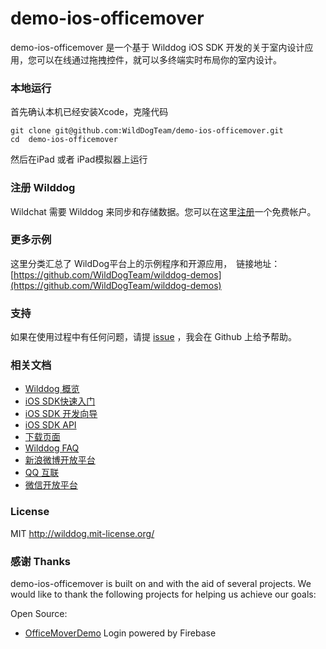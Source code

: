 # demo-ios-officemover
demo-ios-officemover 是一个基于 Wilddog iOS SDK 开发的关于室内设计应用，您可以在线通过拖拽控件，就可以多终端实时布局你的室内设计。



### 本地运行

首先确认本机已经安装Xcode，克隆代码
```
git clone git@github.com:WildDogTeam/demo-ios-officemover.git
cd  demo-ios-officemover
```
然后在iPad 或者 iPad模拟器上运行

### 注册 Wilddog

Wildchat 需要 Wilddog 来同步和存储数据。您可以在这里[注册](https://www.wilddog.com/my-account/signup)一个免费帐户。

### 更多示例

这里分类汇总了 WildDog平台上的示例程序和开源应用，　链接地址：[https://github.com/WildDogTeam/wilddog-demos](https://github.com/WildDogTeam/wilddog-demos)

### 支持
如果在使用过程中有任何问题，请提 [issue](https://github.com/WildDogTeam/demo-ios-officemover/issues) ，我会在 Github 上给予帮助。

### 相关文档

* [Wilddog 概览](https://z.wilddog.com/overview/guide)
* [iOS SDK快速入门](https://z.wilddog.com/ios/quickstart)
* [iOS SDK 开发向导](https://z.wilddog.com/ios/guide/1)
* [iOS SDK API](https://z.wilddog.com/ios/api)
* [下载页面](https://www.wilddog.com/download/)
* [Wilddog FAQ](https://z.wilddog.com/faq/qa)
* [新浪微博开放平台](http://open.weibo.com/)
* [QQ 互联](http://connect.qq.com/)
* [微信开放平台](https://open.weixin.qq.com/)

### License
MIT
http://wilddog.mit-license.org/

### 感谢 Thanks

demo-ios-officemover is built on and with the aid of several  projects. We would like to thank the following projects for helping us achieve our goals:

Open Source:

* [OfficeMoverDemo](https://github.com/firebase/office-mover-5000/tree/master/ios) Login powered by Firebase
